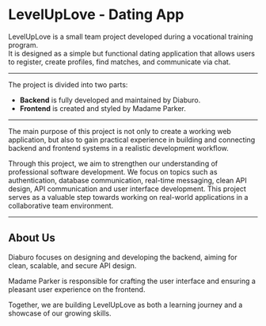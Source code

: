 # LevelUpLove - Dating App

 LevelUpLove is a small team project developed during a vocational training program.  
 It is designed as a simple but functional dating application that allows users to register, create profiles, find matches, and communicate via chat.

 ---

 The project is divided into two parts:

- **Backend** is fully developed and maintained by Diaburo.
- **Frontend** is created and styled by Madame Parker.

 ---

 The main purpose of this project is not only to create a working web application, but also to gain practical experience in building and connecting backend and frontend systems in a realistic development workflow.  

 Through this project, we aim to strengthen our understanding of professional software development. We focus on topics such as authentication, database communication, real-time messaging, clean API design, API communication and user interface development. This project serves as a valuable step towards working on real-world applications in a collaborative team environment.

 ---

## About Us

 Diaburo focuses on designing and developing the backend, aiming for clean, scalable, and secure API design.

 Madame Parker is responsible for crafting the user interface and ensuring a pleasant user experience on the frontend.

 Together, we are building LevelUpLove as both a learning journey and a showcase of our growing skills.

